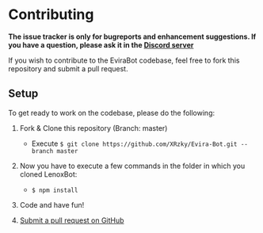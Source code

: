 # Contributing

**The issue tracker is only for bugreports and enhancement suggestions. If you have a question, please ask it in the [Discord server](https://discord.gg/GG69j8w)**

If you wish to contribute to the EviraBot codebase, feel free to fork this repository and submit a pull request.

## Setup

To get ready to work on the codebase, please do the following:

1. Fork & Clone this repository (Branch: master)
    - Execute `$ git clone https://github.com/XRzky/Evira-Bot.git --branch master`

2. Now you have to execute a few commands in the folder in which you cloned LenoxBot:
    - `$ npm install`

3. Code and have fun!

4. [Submit a pull request on GitHub](https://github.com/XRzky/Evira-Bot/compare)
